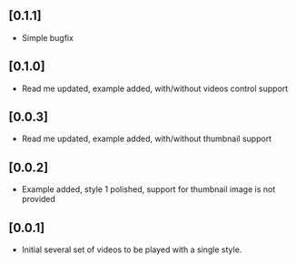 ## [0.1.1]

* Simple bugfix

## [0.1.0]

* Read me updated, example added, with/without videos control support

## [0.0.3]

* Read me updated, example added, with/without thumbnail support

## [0.0.2]

* Example added, style 1 polished, support for thumbnail image is not provided

## [0.0.1]

* Initial several set of videos to be played with a single style.
